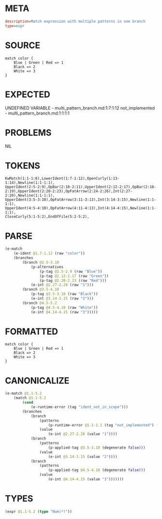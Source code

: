 # META
~~~ini
description=Match expression with multiple patterns in one branch
type=expr
~~~
# SOURCE
~~~roc
match color {
    Blue | Green | Red => 1
    Black => 2
    White => 3
}
~~~
# EXPECTED
UNDEFINED VARIABLE - multi_pattern_branch.md:1:7:1:12
not_implemented - multi_pattern_branch.md:1:1:1:1
# PROBLEMS
NIL
# TOKENS
~~~zig
KwMatch(1:1-1:6),LowerIdent(1:7-1:12),OpenCurly(1:13-1:14),Newline(1:1-1:1),
UpperIdent(2:5-2:9),OpBar(2:10-2:11),UpperIdent(2:12-2:17),OpBar(2:18-2:19),UpperIdent(2:20-2:23),OpFatArrow(2:24-2:26),Int(2:27-2:28),Newline(1:1-1:1),
UpperIdent(3:5-3:10),OpFatArrow(3:11-3:13),Int(3:14-3:15),Newline(1:1-1:1),
UpperIdent(4:5-4:10),OpFatArrow(4:11-4:13),Int(4:14-4:15),Newline(1:1-1:1),
CloseCurly(5:1-5:2),EndOfFile(5:2-5:2),
~~~
# PARSE
~~~clojure
(e-match
	(e-ident @1.7-1.12 (raw "color"))
	(branches
		(branch @2.5-3.10
			(p-alternatives
				(p-tag @2.5-2.9 (raw "Blue"))
				(p-tag @2.12-2.17 (raw "Green"))
				(p-tag @2.20-2.23 (raw "Red")))
			(e-int @2.27-2.28 (raw "1")))
		(branch @3.5-4.10
			(p-tag @3.5-3.10 (raw "Black"))
			(e-int @3.14-3.15 (raw "2")))
		(branch @4.5-5.2
			(p-tag @4.5-4.10 (raw "White"))
			(e-int @4.14-4.15 (raw "3")))))
~~~
# FORMATTED
~~~roc
match color {
	Blue | Green | Red => 1
	Black => 2
	White => 3
}
~~~
# CANONICALIZE
~~~clojure
(e-match @1.1-5.2
	(match @1.1-5.2
		(cond
			(e-runtime-error (tag "ident_not_in_scope")))
		(branches
			(branch
				(patterns
					(p-runtime-error @1.1-1.1 (tag "not_implemented") (degenerate false)))
				(value
					(e-int @2.27-2.28 (value "1"))))
			(branch
				(patterns
					(p-applied-tag @3.5-3.10 (degenerate false)))
				(value
					(e-int @3.14-3.15 (value "2"))))
			(branch
				(patterns
					(p-applied-tag @4.5-4.10 (degenerate false)))
				(value
					(e-int @4.14-4.15 (value "3")))))))
~~~
# TYPES
~~~clojure
(expr @1.1-5.2 (type "Num(*)"))
~~~
